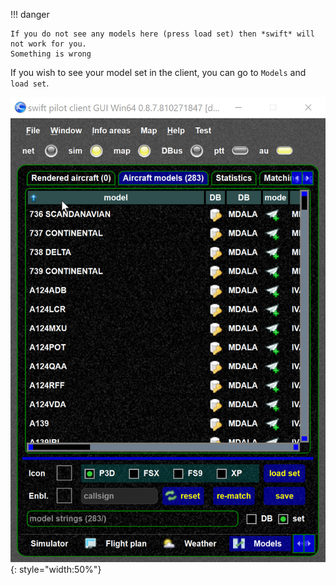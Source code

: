 <!--
    SPDX-FileCopyrightText: Copyright (C) swift Project Community / Contributors
    SPDX-License-Identifier: GFDL-1.3-only
-->

!!! danger

    If you do not see any models here (press load set) then *swift* will not work for you.
    Something is wrong

If you wish to see your model set in the client, you can go to `Models` and `load set`.

![](./../../img/Model_set_in_client.jpg){: style="width:50%"}

